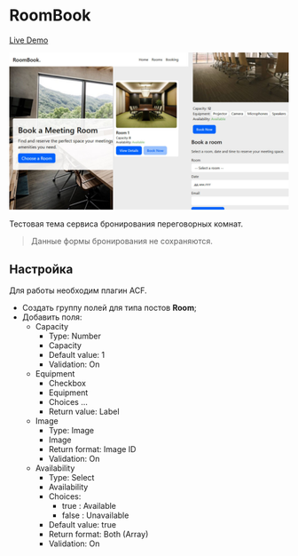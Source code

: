 # RoomBook

[Live Demo](https://roombook.wasmer.app/)

![Изображение частей сайта.](/preview.jpg)

Тестовая тема сервиса бронирования переговорных комнат.

> Данные формы бронирования не сохраняются.

## Настройка

Для работы необходим плагин ACF.

- Создать группу полей для типа постов **Room**;
- Добавить поля:
	- Capacity
		- Type: Number
		- Capacity
		- Default value: 1
		- Validation: On
	- Equipment
		- Checkbox
		- Equipment
		- Choices ...
		- Return value: Label
	- Image
		- Type: Image
		- Image
		- Return format: Image ID
		- Validation: On
	- Availability
		- Type: Select
		- Availability
		- Choices:
			- true : Available
			- false : Unavailable
		- Default value: true
		- Return format: Both (Array)
		- Validation: On